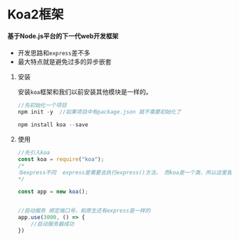 # Koa2框架

####      基于Node.js平台的下一代web开发框架

- 开发思路和`express`差不多
- 最大特点就是避免过多的异步嵌套

1. 安装

   安装`koa`框架和我们以前安装其他模块是一样的。

   ```javascript
   //先初始化一个项目
   npm init -y  //如果项目中有package.json 就不需要初始化了
   
   npm install koa --save
   ```

   



2. 使用

   ```javascript
   //先引入koa
   const koa = require("koa");
   /*
   与express不同  express是需要去执行express()方法， 而koa是一个类，所以这里我们需要new 一个koa的实例
   */
   
   const app = new koa();
   
   
   //启动服务 绑定端口号，和原生还有express是一样的
   app.use(3000, () => {
       //启动服务器成功
   })
   
   ```

   

